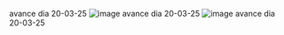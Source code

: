avance dia 20-03-25
![image](https://github.com/user-attachments/assets/03d4f3da-7f15-4c15-ad6b-560a5943029b)
avance dia 20-03-25
![image](https://github.com/user-attachments/assets/75345557-3a36-49b9-9add-c1f2e691da42)
avance dia 20-03-25
